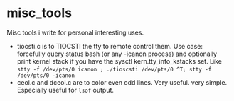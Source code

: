 # misc_tools
Misc tools i write for personal interesting uses.

- tiocsti.c is to TIOCSTI the tty to remote control them. Use case: forcefully query status bash (or any -icanon process) and optionally print kernel stack if you have the sysctl kern.tty_info_kstacks set. Like `stty -f /dev/pts/0 icanon ; ./tioscsti /dev/pts/0 ^T; stty -f /dev/pts/0 -icanon`
- ceol.c and dceol.c are to color even odd lines. Very useful. very simple. Especially useful for `lsof` output.
